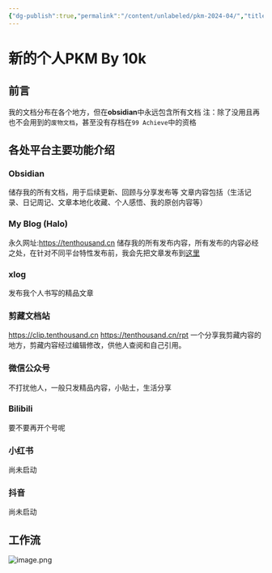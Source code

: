 ```yaml
---
{"dg-publish":true,"permalink":"/content/unlabeled/pkm-2024-04/","title":"[原创]新的个人PKM！2024-04","tags":["written_by_10k","10k原创"]}
---
```


# 新的个人PKM By 10k
## 前言
我的文档分布在各个地方，但在**obsidian**中永远包含所有文档
	注：除了没用且再也不会用到的`废物文档`，甚至没有存档在`99 Achieve`中的资格

## 各处平台主要功能介绍
### Obsidian
储存我的所有文档，用于后续更新、回顾与分享发布等
	文章内容包括（生活记录、日记周记、文章本地化收藏、个人感悟、我的原创内容等）

### My Blog (Halo)
永久网址:https://tenthousand.cn
储存我的所有发布内容，所有发布的内容必经之处，在针对不同平台特性发布前，我会先把文章发布到[这里](https://tenthousand.cn)

### xlog
发布我个人书写的精品文章

### 剪藏文档站
https://clip.tenthousand.cn
https://tenthousand.cn/rpt
一个分享我剪藏内容的地方，剪藏内容经过编辑修改，供他人查阅和自己引用。

### 微信公众号
不打扰他人，一般只发精品内容，小贴士，生活分享

### Bilibili
要不要再开个号呢

### 小红书
尚未启动

### 抖音
尚未启动

## 工作流
![image.png](https://10kcos1-1306082059.cos.ap-shanghai.myqcloud.com/pic-1/202404242133137.png)

